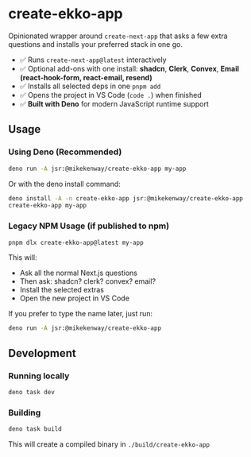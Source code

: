 # create-ekko-app

Opinionated wrapper around `create-next-app` that asks a few extra questions and installs your preferred stack in one go.

- ✅ Runs `create-next-app@latest` interactively
- ✅ Optional add-ons with one install: **shadcn**, **Clerk**, **Convex**, **Email (react-hook-form, react-email, resend)**
- ✅ Installs all selected deps in one `pnpm add`
- ✅ Opens the project in VS Code (`code .`) when finished
- ✅ **Built with Deno** for modern JavaScript runtime support

## Usage

### Using Deno (Recommended)

```bash
deno run -A jsr:@mikekenway/create-ekko-app my-app
```

Or with the deno install command:

```bash
deno install -A -n create-ekko-app jsr:@mikekenway/create-ekko-app
create-ekko-app my-app
```

### Legacy NPM Usage (if published to npm)

```bash
pnpm dlx create-ekko-app@latest my-app
```

This will:
- Ask all the normal Next.js questions
- Then ask: shadcn? clerk? convex? email?
- Install the selected extras
- Open the new project in VS Code

If you prefer to type the name later, just run:

```bash
deno run -A jsr:@mikekenway/create-ekko-app
```

## Development

### Running locally

```bash
deno task dev
```

### Building

```bash
deno task build
```

This will create a compiled binary in `./build/create-ekko-app`
